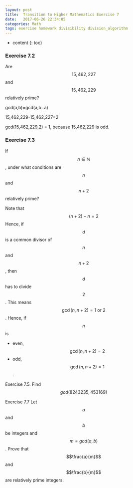 ```yaml
---
layout: post
title:  Transition to Higher Mathematics Exercise 7
date:   2017-06-26 22:34:05
categories: Math 
tags: exercise homework divisibility division_algorithm
---
```

* content
{: toc}

### Exercise 7.2 
Are $$15,462,227$$ and $$15,462,229$$ relatively prime?






gcd(a,b)=gcd(a,b−a)

15,462,229-15,462,227=2

gcd(15,462,229,2) = 1, because 15,462,229 is odd.

### Exercise 7.3
If $$n \in \mathbb{N}$$, under what conditions are $$n$$ and $$n + 2$$ relatively prime?

Note that
$$(n+2)-n = 2$$
Hence, if $$d$$ is a common divisor of $$n$$ and $$n+2$$, then $$d$$ has to divide $$2$$. This means $$\gcd(n,n+2) = 1 \text{ or }2$$. Hence, if $$n$$ is

 - even, $$\gcd(n,n+2) = 2$$
 - odd, $$\gcd(n,n+2) = 1$$.

 Exercise 7.5. Find $$gcd(8243235, 453169)$$



 Exercise 7.7
 Let $$a$$ and $$b$$ be integers and $$m = gcd(a, b)$$. Prove that $$\frac{a}{m}$$ and $$\frac{b}{m}$$ are relatively prime integers.




